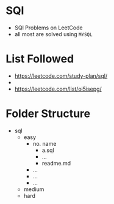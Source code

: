 # SQl

- SQl Problems on LeetCode
- all most are solved using `MYSQL`

# List Followed

- https://leetcode.com/study-plan/sql/
-
- https://leetcode.com/list/oi5isepg/

# Folder Structure

- sql
  - easy
    - no. name
      - a.sql
      - ...
      - readme.md
    - ...
    - ...
    - ...
  - medium
  - hard


